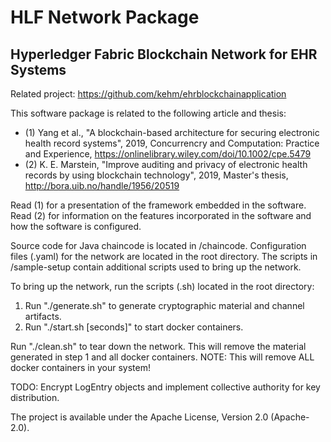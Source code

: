 # HLF Network Package
## Hyperledger Fabric Blockchain Network for EHR Systems

Related project: <https://github.com/kehm/ehrblockchainapplication>

This software package is related to the following article and thesis:
- (1) Yang et al., "A blockchain-based architecture for securing electronic health record systems", 2019, Concurrencry and Computation: Practice and Experience, <https://onlinelibrary.wiley.com/doi/10.1002/cpe.5479>
- (2) K. E. Marstein, "Improve auditing and privacy of electronic health records by using blockchain technology", 2019, Master's thesis, <http://bora.uib.no/handle/1956/20519>

Read (1) for a presentation of the framework embedded in the software.
Read (2) for information on the features incorporated in the software and how the software is configured.

Source code for Java chaincode is located in /chaincode.
Configuration files (.yaml) for the network are located in the root directory.
The scripts in /sample-setup contain additional scripts used to bring up the network.

To bring up the network, run the scripts (.sh) located in the root directory:

1. Run "./generate.sh" to generate cryptographic material and channel artifacts.
2. Run "./start.sh [seconds]" to start docker containers.

Run "./clean.sh" to tear down the network. This will remove the material generated in step 1 and all docker containers.
NOTE: This will remove ALL docker containers in your system!

TODO: Encrypt LogEntry objects and implement collective authority for key distribution.

The project is available under the Apache License, Version 2.0 (Apache-2.0).
